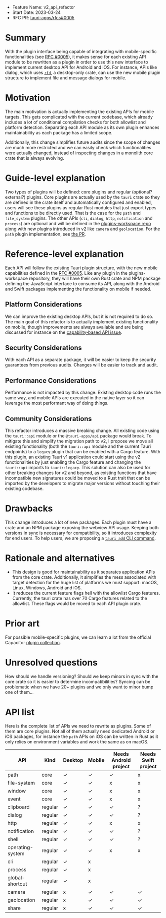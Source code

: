 - Feature Name: v2_api_refactor
- Start Date: 2023-03-24
- RFC PR: [tauri-apps/rfcs#0005](https://github.com/tauri-apps/rfcs/pull/10)

# Summary

With the plugin interface being capable of integrating with mobile-specific functionalities (see [RFC #0005](https://github.com/tauri-apps/rfcs/pull/9)), it makes sense for each existing API module to be rewritten as a plugin in order to use this new interface to implement current desktop API for Android and iOS. For instance, APIs like dialog, which uses [`rfd`](https://github.com/PolyMeilex/rfd), a desktop-only crate, can use the new mobile plugin structure to implement file and message dialogs for mobile.

# Motivation

The main motivation is actually implementing the existing APIs for mobile targets. This gets complicated with the current codebase, which already includes a lot of conditional compilation checks for both allowlist and platform detection. Separating each API module as its own plugin enhances maintainability as each package has a limited scope.

Additionally, this change simplifies future audits since the scope of changes are much more restricted and we can easily check which functionalities were actually changed, instead of inspecting changes in a monolith core crate that is always evolving.

# Guide-level explanation

Two types of plugins will be defined: core plugins and regular (optional? external?) plugins. Core plugins are actually used by the `tauri` crate so they are defined in the crate itself and automatically configured and enabled, users will see these plugins as regular Rust modules that just export types and functions to be directly used. That is the case for the `path` and `file_system` plugins. The other APIs (`cli`,  `dialog`, `http`, `notification` and `process`) are optional and will be defined in the [plugins-workspace repo](https://github.com/tauri-apps/plugins-workspace) along with new plugins introduced in v2 like `camera` and `geolocation`.
For the `path` plugin implementation, see [the PR](https://github.com/tauri-apps/tauri/pull/6339).
  
# Reference-level explanation

Each API will follow the existing Tauri plugin structure, with the new mobile capabilities defined in the [RFC #0005](https://github.com/tauri-apps/rfcs/pull/9). Like any plugin in the plugins-workspace repository, they will have their own Rust crate and NPM package defining the JavaScript interface to consume its API, along with the Android and Swift packages implementing the functionality on mobile if needed.

## Platform Considerations

We can improve the existing desktop APIs, but it is not required to do so. The main goal of this refactor is to actually implement existing functionality on mobile, though improvements are always available and are being discussed for instance on the [capability-based API issue](https://github.com/tauri-apps/tauri/issues/6107).

## Security Considerations

With each API as a separate package, it will be easier to keep the security guarantees from previous audits. Changes will be easier to track and audit.

## Performance Considerations

Performance is not impacted by this change. Existing desktop code runs the same way, and mobile APIs are executed in the native layer so it can leverage the most performant way of doing things.

## Community Considerations

This refactor introduces a massive breaking change. All existing code using the `tauri::api` module or the `@tauri-apps/api` package would break. To mitigate this and simplify the migration path to v2, I propose we move all existing functionality (both the `tauri::api` module and the current Tauri endpoints) to a `legacy` plugin that can be enabled with a Cargo feature. With this plugin, an existing Tauri v1 application could start using the v2 functionalities by just enabling the Cargo feature and changing the `tauri::api` imports to `tauri::legacy`. This solution can also be used for other breaking changes for v2 and beyond, as existing functions that have incompatible new signatures could be moved to a Rust trait that can be imported by the developers to migrate major versions without touching their existing codebase.

# Drawbacks

This change introduces a lot of new packages. Each plugin must have a crate and an NPM package exposing the webview API usage. Keeping both versions in sync is necessary for compatibility, so it introduces complexity for end users. To help users, we are proposing a [`tauri add` CLI command](https://github.com/tauri-apps/tauri/issues/6505).

# Rationale and alternatives

- This design is good for maintainability as it separates application APIs from the core crate. Additionally, it simplifies the mess associated with target detection for the huge list of platforms we must support: macOS, Linux, Windows, Android and iOS.
- It reduces the current feature flags hell with the allowlist Cargo features. Currently, the tauri crate has over 70 Cargo features related to the allowlist. These flags would be moved to each API plugin crate.

# Prior art

For possible mobile-specific plugins, we can learn a lot from the official Capacitor [plugin collection](https://github.com/ionic-team/capacitor-plugins).

# Unresolved questions

How should we handle versioning? Should we keep minors in sync with the core crate so it is easier to determine incompatibilities? Syncing can be problematic when we have 20+ plugins and we only want to minor bump one of them...

# API list

Here is the complete list of APIs we need to rewrite as plugins. Some of them are core plugins. Not all of them actually need dedicated Android or iOS packages, for instance the `path` APIs on iOS can be written in Rust as it only relies on environment variables and work the same as on macOS.

| API              | Kind    | Desktop | Mobile | Needs Android project | Needs Swift project |
| ---------------- | ------- | ------- | ------ | --------------------- | ------------------- |
| path             | core    | ✓       | ✓      | ✓                     | x                   |
| file-system      | core    | ✓       | ✓      | x                     | x                   |
| window           | core    | ✓       | ✓      | x                     | x                   |
| event            | core    | ✓       | ✓      | x                     | x                   |
| clipboard        | regular | ✓       | ✓      | ✓                     | ?                   |
| dialog           | regular | ✓       | ✓      | ✓                     | ?                   |
| http             | regular | ✓       | ✓      | x                     | x                   |
| notification     | regular | ✓       | ✓      | ✓                     | ?                   |
| shell            | regular | ✓       | ✓      | ✓                     | ?                   |
| operating-system | regular | ✓       | ✓      | x                     | x                   |
| cli              | regular | ✓       | x      |                       |                     |
| process          | regular | ✓       | x      |                       |                     |
| global-shortcut  | regular | ✓       | x      |                       |                     |
| camera           | regular | x       | ✓      | ✓                     | ✓                   |
| geolocation      | regular | x       | ✓      | ✓                     | ✓                   |
| share            | regular | x       | ✓      | ✓                     | ✓                   |
